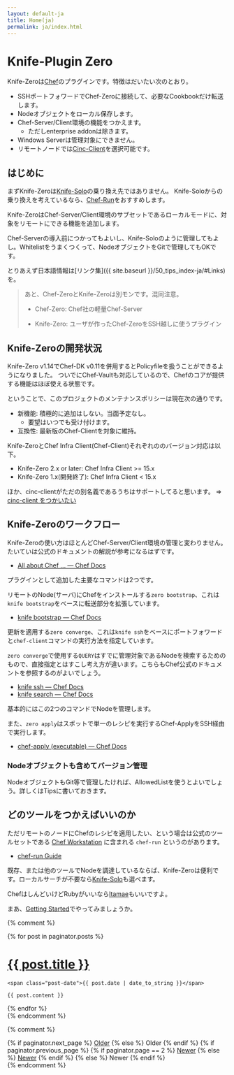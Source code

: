 ```yaml
---
layout: default-ja
title: Home(ja)
permalink: ja/index.html
---
```


# Knife-Plugin Zero

Knife-Zeroは[Chef](https://www.chef.io/)のプラグインです。特徴はだいたい次のとおり。

- SSHポートフォワードでChef-Zeroに接続して、必要なCookbookだけ転送します。
- Nodeオブジェクトをローカル保存します。
- Chef-Server/Client環境の機能をつかえます。
    - ただしenterprise addonは除きます。
- Windows Serverは管理対象にできません。
- リモートノードでは[Cinc-Client](https://cinc-project.gitlab.io)を選択可能です。

## はじめに

まずKnife-Zeroは[Knife-Solo](http://matschaffer.github.io/knife-solo/)の乗り換え先ではありません。 Knife-Soloからの乗り換えを考えているなら、[Chef-Run](https://www.chef.sh/docs/chef-workstation/chef-run-users-guide/)をおすすめします。

Knife-ZeroはChef-Server/Client環境のサブセットであるローカルモードに、対象をリモートにできる機能を追加します。

Chef-Serverの導入前につかってもよいし、Knife-Soloのように管理してもよし。Whitelistをうまくつくって、NodeオブジェクトをGitで管理してもOKです。

とりあえず日本語情報は[リンク集]({{ site.baseurl }}/50_tips_index-ja/#Links)を。

> あと、Chef-ZeroとKnife-Zeroは別モンです。混同注意。
>
> - Chef-Zero: Chef社の軽量Chef-Server
>
> - Knife-Zero: ユーザが作ったChef-ZeroをSSH越しに使うプラグイン

## Knife-Zeroの開発状況

Knife-Zero v1.14でChef-DK v0.11を併用するとPolicyfileを扱うことができるようになりました。
ついでにChef-Vaultも対応しているので、Chefのコアが提供する機能はほぼ使える状態です。

ということで、このプロジェクトのメンテナンスポリシーは現在次の通りです。

- 新機能: 積極的に追加はしない。当面予定なし。
    - 要望はいつでも受け付けます。
- 互換性: 最新版のChef-Clientを対象に維持。

Knife-ZeroとChef Infra Client(Chef-Client)それぞれののバージョン対応は以下。

- Knife-Zero 2.x or later: Chef Infra Client >= 15.x
- Knife-Zero 1.x(開発終了): Chef Infra Client < 15.x

ほか、cinc-clientがただの別名義であるうちはサポートしてると思います。 => [cinc-client をつかいたい](/tips/use_cinc-client_instead-ja/)

## Knife-Zeroのワークフロー

Knife-Zeroの使い方はほとんどChef-Server/Client環境の管理と変わりません。たいていは公式のドキュメントの解説が参考になるはずです。

- [All about Chef ... — Chef Docs](http://docs.chef.io/ "All about Chef ... — Chef Docs")


プラグインとして追加した主要なコマンドは2つです。

リモートのNode(サーバ)にChefをインストールする`zero bootstrap`、これは`knife bootstrap`をベースに転送部分を拡張しています。

- [knife bootstrap — Chef Docs](https://docs.chef.io/knife_bootstrap.html "knife bootstrap — Chef Docs")

更新を適用する`zero converge`、これは`knife ssh`をベースにポートフォワードと`chef-client`コマンドの実行方法を指定しています。

`zero converge`で使用する`QUERY`はすでに管理対象であるNodeを検索するためのもので、直接指定とはすこし考え方が違います。こちらもChef公式のドキュメントを参照するのがよいでしょう。

- [knife ssh — Chef Docs](https://docs.chef.io/knife_ssh.html "knife ssh — Chef Docs")
- [knife search — Chef Docs](https://docs.chef.io/knife_search.html "knife search — Chef Docs")

基本的にはこの2つのコマンドでNodeを管理します。

また、`zero apply`はスポットで単一のレシピを実行するChef-ApplyをSSH経由で実行します。

- [chef-apply (executable) — Chef Docs](https://docs.chef.io/ctl_chef_apply.html "chef-apply (executable) — Chef Docs")


### Nodeオブジェクトも含めてバージョン管理

NodeオブジェクトもGit等で管理したければ、AllowedListを使うとよいでしょう。詳しくはTipsに書いておきます。


## どのツールをつかえばいいのか

ただリモートのノードにChefのレシピを適用したい、という場合は公式のツールセットである [Chef Workstation](https://www.chef.sh/docs/chef-workstation/getting-started/) に含まれる `chef-run` というのがあります。

- [chef-run Guide](https://www.chef.sh/docs/chef-workstation/chef-run-users-guide/)

既存、または他のツールでNodeを調達しているならば、Knife-Zeroは便利です。ローカルサーチが不要なら[Knife-Solo](http://matschaffer.github.io/knife-solo/)も選べます。

ChefはしんどいけどRubyがいいなら[Itamae](http://itamae.kitchen/)もいいですよ。

まあ、[Getting Started](/20_getting_started-ja/)でやってみましょうか。

{% comment %}
<div class="posts">
  {% for post in paginator.posts %}
  <div class="post">
    <h1 class="post-title">
      <a href="{{ post.url }}">
        {{ post.title }}
      </a>
    </h1>

    <span class="post-date">{{ post.date | date_to_string }}</span>

    {{ post.content }}
  </div>
  {% endfor %}
</div>
{% endcomment %}

{% comment %}
<div class="pagination">
  {% if paginator.next_page %}
    <a class="pagination-item older" href="/page{{paginator.next_page}}">Older</a>
  {% else %}
    <span class="pagination-item older">Older</span>
  {% endif %}
  {% if paginator.previous_page %}
    {% if paginator.page == 2 %}
      <a class="pagination-item newer" href="/">Newer</a>
    {% else %}
      <a class="pagination-item newer" href="/page{{paginator.previous_page}}">Newer</a>
    {% endif %}
  {% else %}
    <span class="pagination-item newer">Newer</span>
  {% endif %}
</div>
{% endcomment %}
